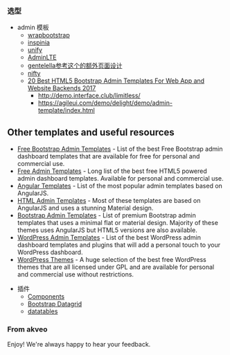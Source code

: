 

### 选型
- admin 模板
    - [wrapbootstrap](https://wrapbootstrap.com/themes)
    - [inspinia](https://wrapbootstrap.com/theme/inspinia-responsive-admin-theme-WB0R5L90S)
    - [unify](https://wrapbootstrap.com/theme/unify-responsive-website-template-WB0412697)
    - [AdminLTE](https://github.com/almasaeed2010/AdminLTE)
    - [gentelella参考这个的额外页面设计](https://github.com/puikinsh/gentelella)
    - [nifty](http://doc.layui.com/nifty/demo/tables-bootstrap.html)
    - [20 Best HTML5 Bootstrap Admin Templates For Web App and Website Backends 2017](https://colorlib.com/wp/bootstrap-admin-templates/)
        - http://demo.interface.club/limitless/
        - https://agileui.com/demo/delight/demo/admin-template/index.html
## Other templates and useful resources
* [Free Bootstrap Admin Templates](https://colorlib.com/wp/free-bootstrap-admin-dashboard-templates/ "Bootstrap Admin Templates on Colorlib") - List of the best Free Bootstrap admin dashboard templates that are available for free for personal and commercial use.
* [Free Admin Templates](https://colorlib.com/wp/free-html5-admin-dashboard-templates/ "List of free HTML based admin templates by Colorlib") - Long list of the best free HTML5 powered admin dashboard templates. Available for personal and commercial use.
* [Angular Templates](https://colorlib.com/wp/angularjs-admin-templates/ "Angular Admin Templates on Colorlib") - List of the most popular admin templates based on AngularJS.
* [HTML Admin Templates](https://colorlib.com/wp/html-admin-templates/ "Material Design Admin Templates on Colorlib") - Most of these templates are based on AngularJS and uses a stunning Material design.
* [Bootstrap Admin Templates](https://colorlib.com/wp/bootstrap-admin-templates/ "List of Premium Bootstrap Admin Templates by Colorlib") - List of premium Bootstrap admin templates that uses a minimal flat or material design. Majority of these themes uses AngularJS but HTML5 versions are also available.
* [WordPress Admin Templates](https://colorlib.com/wp/wordpress-admin-dashboard-themes-plugins/ "List of WordPress Admin Dashboard Templates and Plugins by Colorlib") - List of the best WordPress admin dashboard templates and plugins that will add a personal touch to your WordPress dashboard.
* [WordPress Themes](https://colorlib.com/wp/free-wordpress-themes/ "List of Free WordPress themes by Colorlib") - A huge selection of the best free WordPress themes that are all licensed under GPL and are available for personal and commercial use without restrictions.

- 插件
    - [Components](http://ashobiz.dreamhosters.com/wrapbootstrap/boot-extended18/demo/)
    - [Bootstrap Datagrid](https://github.com/pontikis/bs_grid/)
    - [datatables](https://github.com/l-lin/angular-datatables)

### From akveo

Enjoy!
We're always happy to hear your feedback.

